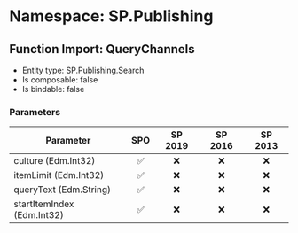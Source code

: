 # Namespace: SP.Publishing

## Function Import: QueryChannels

- Entity type: SP.Publishing.Search
- Is composable: false
- Is bindable: false

### Parameters

Parameter | SPO | SP 2019 | SP 2016 | SP 2013
----------|:---:|:-------:|:-------:|:-------:
culture (Edm.Int32) | ✅ | ❌ | ❌ | ❌
itemLimit (Edm.Int32) | ✅ | ❌ | ❌ | ❌
queryText (Edm.String) | ✅ | ❌ | ❌ | ❌
startItemIndex (Edm.Int32) | ✅ | ❌ | ❌ | ❌